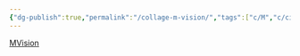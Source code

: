 ```yaml
---
{"dg-publish":true,"permalink":"/collage-m-vision/","tags":["c/M","c/circle","c/portrait","c/rocks","c/red","c/upsidedown","c/series"],"created":"2024-01-03T17:23:38.965-05:00","updated":"2024-01-03T17:35:29.837-05:00"}
---
```



[MVision](https://www.instagram.com/p/CQlo9lHhT8q/)
